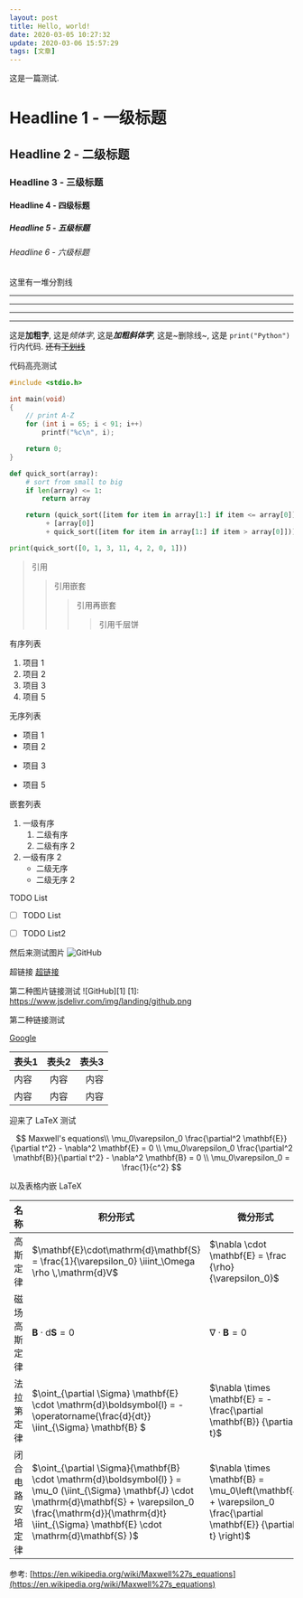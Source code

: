 ```yaml
---
layout: post
title: Hello, world!
date: 2020-03-05 10:27:32
update: 2020-03-06 15:57:29
tags: [文章]
---
```


这是一篇测试.

# Headline 1 - 一级标题

## Headline 2 - 二级标题

### Headline 3 - 三级标题

#### Headline 4 - 四级标题

##### Headline 5 - 五级标题

###### Headline 6 - 六级标题

这里有一堆分割线

---

----

***

*****

这是**加粗字**, 这是*倾体字*, 这是***加粗斜体字***, 这是~删除线~, 这是 `print("Python")` 行内代码. ~~还有<u>下划线</u>~~

代码高亮测试

```c
#include <stdio.h>

int main(void)
{   
    // print A-Z
    for (int i = 65; i < 91; i++)
        printf("%c\n", i);

    return 0;
}
```

```python
def quick_sort(array):
    # sort from small to big
    if len(array) <= 1:
        return array

    return (quick_sort([item for item in array[1:] if item <= array[0]])
         + [array[0]]
         + quick_sort([item for item in array[1:] if item > array[0]]))

print(quick_sort([0, 1, 3, 11, 4, 2, 0, 1]))
```

> 引用
> 
> > 引用嵌套
> > 
> > > 引用再嵌套
> > > 
> > > > 引用千层饼

有序列表

1. 项目 1
2. 项目 2
3. 项目 3
4. 项目 5

无序列表

- 项目 1
- 项目 2
+ 项目 3
* 项目 5

嵌套列表

1. 一级有序
   1. 二级有序
   2. 二级有序 2
2. 一级有序 2
   - 二级无序
   - 二级无序 2



TODO List

- [ ] TODO List

- [ ] TODO List2



然后来测试图片
![GitHub](https://www.jsdelivr.com/img/landing/github.png "GitHub")

超链接
[超链接](// "title")

第二种图片链接测试
![GitHub][1]
[1]: https://www.jsdelivr.com/img/landing/github.png

第二种链接测试

[Google][2]

[2]: https://google.com

| 表头1 | 表头2 | 表头3 |
|:--- |:---:| ---:|
| 内容  | 内容  | 内容  |
| 内容  | 内容  | 内容  |

迎来了 LaTeX 测试

$$
Maxwell's equations\\
\mu_0\varepsilon_0  \frac{\partial^2 \mathbf{E}}{\partial t^2} - \nabla^2 \mathbf{E} = 0 \\
\mu_0\varepsilon_0 \frac{\partial^2 \mathbf{B}}{\partial t^2} - \nabla^2 \mathbf{B} = 0 \\
\mu_0\varepsilon_0 = \frac{1}{c^2}
$$

以及表格内嵌 LaTeX

| 名称       | 积分形式                                                                                                                                                                                                                                      | 微分形式                                                                                                               |
| -------- | ----------------------------------------------------------------------------------------------------------------------------------------------------------------------------------------------------------------------------------------- | ------------------------------------------------------------------------------------------------------------------ |
| 高斯定律     | $\mathbf{E}\cdot\mathrm{d}\mathbf{S} = \frac{1}{\varepsilon_0} \iiint_\Omega \rho \,\mathrm{d}V$                                                                                                                                          | $\nabla \cdot \mathbf{E} = \frac {\rho} {\varepsilon_0}$                                                           |
| 磁场高斯定律   | $\mathbf{B}\cdot\mathrm{d}\mathbf{S} = 0$                                                                                                                                                                                                 | $\nabla \cdot \mathbf{B} = 0$                                                                                      |
| 法拉第定律    | $\oint_{\partial \Sigma} \mathbf{E} \cdot \mathrm{d}\boldsymbol{l}  = - \operatorname{\frac{d}{dt}} \iint_{\Sigma} \mathbf{B} $                                                                                                           | $\nabla \times \mathbf{E} = -\frac{\partial \mathbf{B}} {\partial t}$                                              |
| 闭合电路安培定律 | $\oint_{\partial \Sigma}{\mathbf{B} \cdot \mathrm{d}\boldsymbol{l} } = \mu_0 (\iint_{\Sigma} \mathbf{J} \cdot \mathrm{d}\mathbf{S} + \varepsilon_0 \frac{\mathrm{d}}{\mathrm{d}t} \iint_{\Sigma} \mathbf{E} \cdot \mathrm{d}\mathbf{S} )$ | $\nabla \times \mathbf{B} = \mu_0\left(\mathbf{J} + \varepsilon_0 \frac{\partial \mathbf{E}} {\partial t} \right)$ |

参考: [https://en.wikipedia.org/wiki/Maxwell%27s_equations](https://en.wikipedia.org/wiki/Maxwell%27s_equations)
